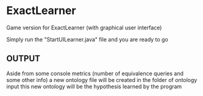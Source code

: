 
# ExactLearner
 
Game version for ExactLearner (with graphical user interface)

Simply run the "StartUILearner.java" file and you are ready to go

## OUTPUT 
Aside from some console metrics (number of equivalence queries
and some other info) a new ontology file will be created in the folder of
ontology input this new ontology will be the hypothesis learned by the
program

 
